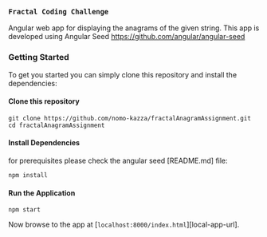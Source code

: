 
### `Fractal Coding Challenge`
Angular web app for displaying the anagrams of the given string.
This app is developed using Angular Seed https://github.com/angular/angular-seed

### Getting Started
To get you started you can simply clone this repository and install the dependencies:

#### Clone this repository
```
git clone https://github.com/nomo-kazza/fractalAnagramAssignment.git
cd fractalAnagramAssignment
```
#### Install Dependencies
for prerequisites please check the angular seed [README.md] file:
```
npm install
```

#### Run the Application
```
npm start
```
Now browse to the app at [`localhost:8000/index.html`][local-app-url].